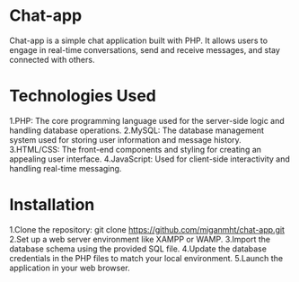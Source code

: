 # Chat-app
Chat-app is a simple chat application built with PHP. It allows users to engage in real-time conversations, send and receive messages, and stay connected with others.
# Technologies Used
1.PHP: The core programming language used for the server-side logic and handling database operations.
2.MySQL: The database management system used for storing user information and message history.
3.HTML/CSS: The front-end components and styling for creating an appealing user interface.
4.JavaScript: Used for client-side interactivity and handling real-time messaging.
# Installation
1.Clone the repository: git clone https://github.com/miganmht/chat-app.git
2.Set up a web server environment like XAMPP or WAMP.
3.Import the database schema using the provided SQL file.
4.Update the database credentials in the PHP files to match your local environment.
5.Launch the application in your web browser.
